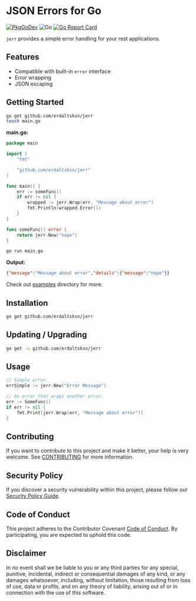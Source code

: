 # JSON Errors for Go

[![PkgGoDev](https://pkg.go.dev/badge/github.com/erdaltsksn/jerr)](https://pkg.go.dev/github.com/erdaltsksn/jerr)
![Go](https://github.com/erdaltsksn/jerr/workflows/Go/badge.svg)
[![Go Report Card](https://goreportcard.com/badge/github.com/erdaltsksn/jerr)](https://goreportcard.com/report/github.com/erdaltsksn/jerr)

`jerr` provides a simple error handling for your rest applications.

## Features

- Compatible with built-in `error` interface
- Error wrapping
- JSON escaping

## Getting Started

```sh
go get github.com/erdaltsksn/jerr
touch main.go
```

**main.go:**

```go
package main

import (
	"fmt"

	"github.com/erdaltsksn/jerr"
)

func main() {
	err := someFunc()
	if err != nil {
		wrapped := jerr.Wrap(err, "Message about error")
		fmt.Println(wrapped.Error())
	}
}

func someFunc() error {
	return jerr.New("nope")
}
```

```sh
go run main.go
```

**Output:**

```json
{"message":"Message about error","details":{"message":"nope"}}
```

Check out [examples](examples/simple) directory for more.

## Installation

```sh
go get github.com/erdaltsksn/jerr
```

## Updating / Upgrading

```sh
go get -u github.com/erdaltsksn/jerr
```

## Usage

```go
// Simple error.
errSimple := jerr.New("Error Message")

// An error that wraps another error.
err := SomeFunc()
if err != nil {
    fmt.Print(jerr.Wrap(err, "Message about error"))
}
```

## Contributing

If you want to contribute to this project and make it better, your help is very
welcome. See [CONTRIBUTING](docs/CONTRIBUTING.md) for more information.

## Security Policy

If you discover a security vulnerability within this project, please follow our
[Security Policy Guide](docs/SECURITY.md).

## Code of Conduct

This project adheres to the Contributor Covenant [Code of Conduct](docs/CODE_OF_CONDUCT.md).
By participating, you are expected to uphold this code.

## Disclaimer

In no event shall we be liable to you or any third parties for any special,
punitive, incidental, indirect or consequential damages of any kind, or any
damages whatsoever, including, without limitation, those resulting from loss of
use, data or profits, and on any theory of liability, arising out of or in
connection with the use of this software.
